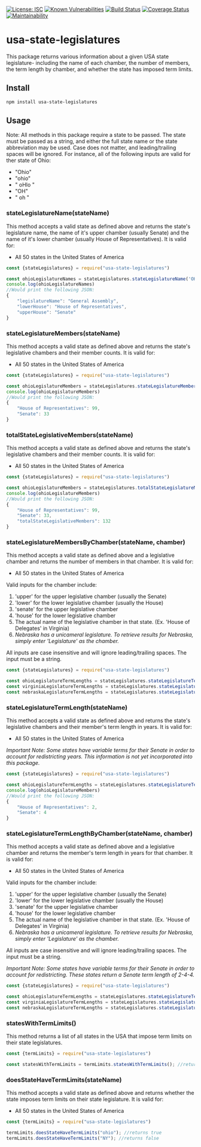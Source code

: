 [![License: ISC](https://img.shields.io/badge/License-ISC-blue.svg)](https://opensource.org/licenses/ISC)
[![Known Vulnerabilities](https://snyk.io/test/github/christinepoydence/usa-state-legislatures/badge.svg?targetFile=package.json)](https://snyk.io/test/github/christinepoydence/usa-state-legislatures?targetFile=package.json)
[![Build Status](https://travis-ci.com/christinepoydence/usa-state-legislatures.svg?branch=main)](https://travis-ci.com/christinepoydence/usa-state-legislatures)
[![Coverage Status](https://coveralls.io/repos/github/christinepoydence/usa-state-legislatures/badge.svg?branch=main)](https://coveralls.io/github/christinepoydence/usa-state-legislatures?branch=main)
[![Maintainability](https://api.codeclimate.com/v1/badges/11e30c00c4717f60e540/maintainability)](https://codeclimate.com/github/christinepoydence/usa-state-legislatures/maintainability)

# usa-state-legislatures

This package returns various information about a given USA state legislature- including the name of each chamber, the number of members, the term length by chamber, and whether the state has imposed term limits.

## Install

```bash
npm install usa-state-legislatures
```

## Usage

Note: All methods in this package require a state to be passed. The state must be passed as a string, and either the full state name or the state abbreviation may be used. Case does not matter, and leading/trailing spaces will be ignored. For instance, all of the following inputs are valid for ther state of Ohio:
- "Ohio"
- "ohio"
- " oHIo "
- "OH"
- " oh "

### stateLegislatureName(stateName)

This method accepts a valid state as defined above and returns the state's legislature name, the name of it's upper chamber (usually Senate) and the name of it's lower chamber (usually House of Representatives). 
It is valid for:
- All 50 states in the United States of America

```javascript
const {stateLegislatures} = require("usa-state-legislatures")

const ohioLegislatureNames = stateLegislatures.stateLegislatureName('OH') 
console.log(ohioLegislatureNames)
//Would print the following JSON:
{
    "legislatureName": "General Assembly", 
    "lowerHouse": "House of Representatives", 
    "upperHouse": "Senate"
}
```

### stateLegislatureMembers(stateName)

This method accepts a valid state as defined above and returns the state's legislative chambers and their member counts.
It is valid for:
- All 50 states in the United States of America

```javascript
const {stateLegislatures} = require("usa-state-legislatures")

const ohioLegislatureMembers = stateLegislatures.stateLegislatureMembers('OH') 
console.log(ohioLegislatureMembers)
//Would print the following JSON:
{
    "House of Representatives": 99, 
    "Senate": 33
}
```

### totalStateLegislativeMembers(stateName)

This method accepts a valid state as defined above and returns the state's legislative chambers and their member counts.
It is valid for:
- All 50 states in the United States of America

```javascript
const {stateLegislatures} = require("usa-state-legislatures")

const ohioLegislatureMembers = stateLegislatures.totalStateLegislatureMembers('OH') 
console.log(ohioLegislatureMembers)
//Would print the following JSON:
{
    "House of Representatives": 99, 
    "Senate": 33,
    "totalStateLegislativeMembers": 132
}
```

### stateLegislatureMembersByChamber(stateName, chamber)

This method accepts a valid state as defined above and a legislative chamber and returns the number of members in that chamber.
It is valid for:
- All 50 states in the United States of America

Valid inputs for the chamber include:
1. 'upper' for the upper legislative chamber (usually the Senate)
2. 'lower' for the lower legislative chamber (usually the House)
3. 'senate' for the upper legislative chamber
4. 'house' for the lower legislative chamber
5. The actual name of the legislative chamber in that state. (Ex. 'House of Delegates' in Virginia)
6. *Nebraska has a unicameral legislature. To retrieve results for Nebraska, simply enter 'Legislature' as the chamber.*

All inputs are case insensitive and will ignore leading/trailing spaces. The input must be a string.

```javascript
const {stateLegislatures} = require("usa-state-legislatures")

const ohioLegislatureTermLengths = stateLegislatures.stateLegislatureTermLengthByChamber('OH','house') //returns 33
const virginiaLegislatureTermLengths = stateLegislatures.stateLegislatureTermLengthByChamber('Virginia','house of delegates') //returns 100
const nebraskaLegislatureTermLengths = stateLegislatures.stateLegislatureTermLengthByChamber('Nebraska','Legislature') //returns 49
```


### stateLegislatureTermLength(stateName)

This method accepts a valid state as defined above and returns the state's legislative chambers and their member's term length in years.
It is valid for:
- All 50 states in the United States of America

*Important Note: Some states have variable terms for their Senate in order to account for redistricting years. This information is not yet incorporated into this package.*

```javascript
const {stateLegislatures} = require("usa-state-legislatures")

const ohioLegislatureTermLengths = stateLegislatures.stateLegislatureTermLength('OH') 
console.log(ohioLegislatureMembers)
//Would print the following JSON:
{
    "House of Representatives": 2, 
    "Senate": 4
}
```

### stateLegislatureTermLengthByChamber(stateName, chamber)

This method accepts a valid state as defined above and a legislative chamber and returns the member's term length in years for that chamber.
It is valid for:
- All 50 states in the United States of America

Valid inputs for the chamber include:
1. 'upper' for the upper legislative chamber (usually the Senate)
2. 'lower' for the lower legislative chamber (usually the House)
3. 'senate' for the upper legislative chamber
4. 'house' for the lower legislative chamber
5. The actual name of the legislative chamber in that state. (Ex. 'House of Delegates' in Virginia)
6. *Nebraska has a unicameral legislature. To retrieve results for Nebraska, simply enter 'Legislature' as the chamber.*

All inputs are case insensitive and will ignore leading/trailing spaces. The input must be a string.

*Important Note: Some states have variable terms for their Senate in order to account for redistricting. These states return a Senate term length of 2-4-4.*

```javascript
const {stateLegislatures} = require("usa-state-legislatures")

const ohioLegislatureTermLengths = stateLegislatures.stateLegislatureTermLengthByChamber('OH','house') //returns 2
const virginiaLegislatureTermLengths = stateLegislatures.stateLegislatureTermLengthByChamber('Virginia','house of delegates') //returns 2
const nebraskaLegislatureTermLengths = stateLegislatures.stateLegislatureTermLengthByChamber('Nebraska','Legislature') //returns 4
```

### statesWithTermLimits()

This method returns a list of all states in the USA that impose term limits on their state legislatures.

```javascript
const {termLimits} = require("usa-state-legislatures")

const statesWithTermLimits = termLimits.statesWithTermLimits(); //returns a list of all states with term limits

```

### doesStateHaveTermLimits(stateName)

This method accepts a valid state as defined above and returns whether the state imposes term limits on their state legislature. 
It is valid for:
- All 50 states in the United States of America

```javascript
const {termLimits} = require("usa-state-legislatures")

termLimits.doesStateHaveTermLimits("ohio"); //returns true
termLimits.doesStateHaveTermLimits("NY"); //returns false

```